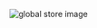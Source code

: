 ![global store image](https://github.com/user-attachments/assets/266e6453-8c73-4e09-b2b2-57ce1e46ea27)
